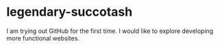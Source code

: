# legendary-succotash

I am trying out GitHub for the first time.
I would like to explore developing more functional websites.
